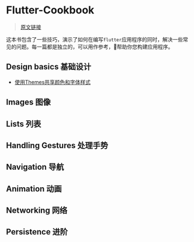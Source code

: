 # Flutter-Cookbook
> [原文链接](https://flutter.io/cookbook/)

这本书包含了一些技巧，演示了如何在编写`flutter`应用程序的同时，解决一些常见的问题。每一篇都是独立的，可以用作参考，帮助你您构建应用程序。

## Design basics 基础设计

- [使用Themes共享颜色和字体样式](./docs)

## Images 图像

## Lists 列表

## Handling Gestures 处理手势

## Navigation 导航

## Animation 动画

## Networking 网络

## Persistence 进阶

